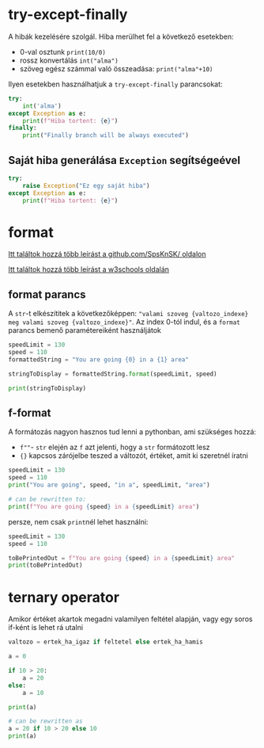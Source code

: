# try-except-finally
A hibák kezelésére szolgál. Hiba merülhet fel a következő esetekben:
- 0-val osztunk `print(10/0)`
- rossz konvertálás `int("alma")`
- szöveg egész számmal való összeadása: `print("alma"+10)`

Ilyen esetekben használhatjuk a `try-except-finally` parancsokat:
```py
try:
    int('alma')
except Exception as e:
    print(f"Hiba tortent: {e}")
finally:
    print("Finally branch will be always executed")
```

## Saját hiba generálása `Exception` segítségeével
```py
try:
    raise Exception("Ez egy saját hiba")
except Exception as e:
    print(f"Hiba tortent: {e}")
```

# format
[Itt találtok hozzá több leírást a github.com/SpsKnSK/ oldalon](https://github.com/SpsKnSK/api/tree/main/UsefulStuff/08_format.md)

[Itt találtok hozzá több leírást a w3schools oldalán](https://www.w3schools.com/python/python_string_formatting.asp)
## format parancs

A `str`-t elkészítitek a következőképpen: `"valami szoveg {valtozo_indexe} meg valami szoveg {valtozo_indexe}"`. Az index 0-tól indul, és a `format` parancs bemenő paramétereiként használjátok

```py
speedLimit = 130
speed = 110
formattedString = "You are going {0} in a {1} area"

stringToDisplay = formattedString.format(speedLimit, speed)

print(stringToDisplay)
```

## f-format
A formátozás nagyon hasznos tud lenni a pythonban, ami szükséges hozzá:
- `f""`- `str` elején az `f` azt jelenti, hogy a `str` formátozott lesz
- `{}` kapcsos zárójelbe teszed a változót, értéket, amit ki szeretnél íratni
```py
speedLimit = 130
speed = 110
print("You are going", speed, "in a", speedLimit, "area")

# can be rewritten to:
print(f"You are going {speed} in a {speedLimit} area")
```
persze, nem csak `print`nél lehet használni:
```py
speedLimit = 130
speed = 110

toBePrintedOut = f"You are going {speed} in a {speedLimit} area"
print(toBePrintedOut)
```

# ternary operator
Amikor értéket akartok megadni valamilyen feltétel alapján, vagy egy soros if-ként is lehet rá utalni

```py
valtozo = ertek_ha_igaz if feltetel else ertek_ha_hamis
```

```py
a = 0

if 10 > 20:
    a = 20
else:
    a = 10

print(a)

# can be rewritten as
a = 20 if 10 > 20 else 10
print(a)
```
